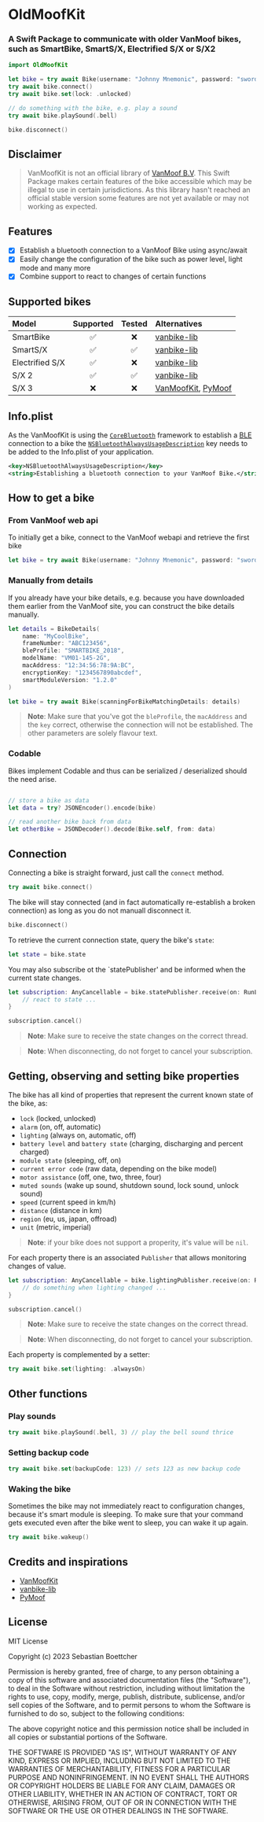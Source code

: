 # OldMoofKit

### A Swift Package to communicate with older VanMoof bikes, such as SmartBike, SmartS/X, Electrified S/X or S/X2

```swift
import OldMoofKit

let bike = try await Bike(username: "Johnny Mnemonic", password: "swordfish") // queries the vanmoof web api
try await bike.connect()
try await bike.set(lock: .unlocked)

// do something with the bike, e.g. play a sound
try await bike.playSound(.bell)

bike.disconnect()
```

## Disclaimer

> VanMoofKit is not an official library of [VanMoof B.V](https://vanmoof.com). This Swift Package makes certain features of the bike accessible which may be illegal to use in certain jurisdictions. As this library hasn't reached an official stable version some features are not yet available or may not working as expected.

## Features

- [x] Establish a bluetooth connection to a VanMoof Bike using async/await
- [x] Easily change the configuration of the bike such as power level, light mode and many more
- [x] Combine support to react to changes of certain functions

## Supported bikes

Model           | Supported          | Tested              | Alternatives
:-------------- | :----------------: | :-----------------: | :-------------
SmartBike       | :white_check_mark: |  :x:                | [vanbike-lib](https://github.com/Poket-Jony/vanbike-lib/tree/main)
SmartS/X        | :white_check_mark: |  :white_check_mark: | [vanbike-lib](https://github.com/Poket-Jony/vanbike-lib/tree/main)
Electrified S/X | :white_check_mark: |  :x:                | [vanbike-lib](https://github.com/Poket-Jony/vanbike-lib/tree/main)
S/X 2           | :white_check_mark: |  :white_check_mark: | [vanbike-lib](https://github.com/Poket-Jony/vanbike-lib/tree/main)
S/X 3           |  :x:               |  :x:                | [VanMoofKit](https://github.com/SvenTiigi/VanMoofKit), [PyMoof](https://github.com/quantsini/pymoof/tree/main)


## Info.plist

As the VanMoofKit is using the [`CoreBluetooth`](https://developer.apple.com/documentation/corebluetooth) framework to establish a [BLE](https://wikipedia.org/wiki/Bluetooth_Low_Energy) connection to a bike the [`NSBluetoothAlwaysUsageDescription`](https://developer.apple.com/documentation/bundleresources/information_property_list/nsbluetoothalwaysusagedescription) key needs to be added to the Info.plist of your application.

```xml
<key>NSBluetoothAlwaysUsageDescription</key>
<string>Establishing a bluetooth connection to your VanMoof Bike.</string>
```

## How to get a bike

### From VanMoof web api

To initially get a bike, connect to the VanMoof webapi and retrieve the first bike

```swift
let bike = try await Bike(username: "Johnny Mnemonic", password: "swordfish")
```

### Manually from details

If you already have your bike details, e.g. because you have downloaded them earlier from the VanMoof site, you can construct the bike details manually.

```swift
let details = BikeDetails(
    name: "MyCoolBike",
    frameNumber: "ABC123456",
    bleProfile: "SMARTBIKE_2018",
    modelName: "VM01-145-2G",
    macAddress: "12:34:56:78:9A:BC",
    encryptionKey: "1234567890abcdef",
    smartModuleVersion: "1.2.0"
)

let bike = try await Bike(scanningForBikeMatchingDetails: details)
```

> **Note**: Make sure that you've got the `bleProfile`, the `macAddress` and the `key` correct, otherwise the connection will not be established. The other parameters are solely flavour text.

### Codable

Bikes implement Codable and thus can be serialized / deserialized should the need arise.

```swift

// store a bike as data
let data = try? JSONEncoder().encode(bike)

// read another bike back from data
let otherBike = JSONDecoder().decode(Bike.self, from: data)
```

## Connection

Connecting a bike is straight forward, just call the `connect` method. 

```swift
try await bike.connect()
```

The bike will stay connected (and in fact automatically re-establish a broken connection) as long as you do not manuall disconnect it.

```swift
bike.disconnect()
```

To retrieve the current connection state, query the bike's `state`:

```swift
let state = bike.state
```

You may also subscribe ot the `statePublisher' and be informed when the current state changes.

```swift
let subscription: AnyCancellable = bike.statePublisher.receive(on: RunLoop.main).sink { state in
    // react to state ...
}

subscription.cancel()
```

> **Note**: Make sure to receive the state changes on the correct thread.

> **Note**: When disconnecting, do not forget to cancel your subscription.

## Getting, observing and setting bike properties

The bike has all kind of properties that represent the current known state of the bike, as:

- `lock` (locked, unlocked)
- `alarm` (on, off, automatic)
- `lighting` (always on, automatic, off)
- `battery level` and `battery state` (charging, discharging and percent charged)
- `module state` (sleeping, off, on)
- `current error code` (raw data, depending on the bike model)
- `motor assistance` (off, one, two, three, four)
- `muted sounds` (wake up sound, shutdown sound, lock sound, unlock sound)
- `speed` (current speed in km/h)
- `distance` (distance in km)
- `region` (eu, us, japan, offroad)
- `unit` (metric, imperial)

> **Note**: if your bike does not support a properity, it's value will be `nil`.

For each property there is an associated `Publisher` that allows monitoring changes of value.

```swift
let subscription: AnyCancellable = bike.lightingPublisher.receive(on: RunLoop.main).sink { state in
    // do something when lighting changed ...
}

subscription.cancel()
```
> **Note**: Make sure to receive the state changes on the correct thread.

> **Note**: When disconnecting, do not forget to cancel your subscription.

Each property is complemented by a setter:

```swift
try await bike.set(lighting: .alwaysOn)
```

## Other functions

### Play sounds

```swift
try await bike.playSound(.bell, 3) // play the bell sound thrice
```

### Setting backup code

```swift
try await bike.set(backupCode: 123) // sets 123 as new backup code
```

### Waking the bike

Sometimes the bike may not immediately react to configuration changes, because it's smart module is sleeping.
To make sure that your command gets executed even after the bike went to sleep, you can wake it up again.

```swift
try await bike.wakeup()
```

## Credits and inspirations

* [VanMoofKit](https://github.com/SvenTiigi/VanMoofKit)
* [vanbike-lib](https://github.com/Poket-Jony/vanbike-lib/tree/main)
* [PyMoof](https://github.com/quantsini/pymoof/tree/main)

## License

MIT License

Copyright (c) 2023 Sebastian Boettcher

Permission is hereby granted, free of charge, to any person obtaining a copy
of this software and associated documentation files (the "Software"), to deal
in the Software without restriction, including without limitation the rights
to use, copy, modify, merge, publish, distribute, sublicense, and/or sell
copies of the Software, and to permit persons to whom the Software is
furnished to do so, subject to the following conditions:

The above copyright notice and this permission notice shall be included in all
copies or substantial portions of the Software.

THE SOFTWARE IS PROVIDED "AS IS", WITHOUT WARRANTY OF ANY KIND, EXPRESS OR
IMPLIED, INCLUDING BUT NOT LIMITED TO THE WARRANTIES OF MERCHANTABILITY,
FITNESS FOR A PARTICULAR PURPOSE AND NONINFRINGEMENT. IN NO EVENT SHALL THE
AUTHORS OR COPYRIGHT HOLDERS BE LIABLE FOR ANY CLAIM, DAMAGES OR OTHER
LIABILITY, WHETHER IN AN ACTION OF CONTRACT, TORT OR OTHERWISE, ARISING FROM,
OUT OF OR IN CONNECTION WITH THE SOFTWARE OR THE USE OR OTHER DEALINGS IN THE
SOFTWARE.
